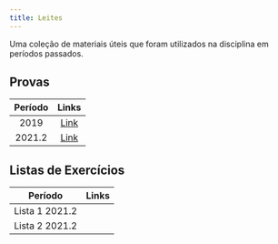 ```yaml
---
title: Leites
---
```


Uma coleção de materiais úteis que foram utilizados na disciplina em períodos passados.

## Provas
| Período | Links |
| :--: | :--: |
| 2019 | [Link](https://github.com/OpenDevUFCG/Tamburetei/blob/master/ia/leites/rep2019-gabarito.pdf) |
| 2021.2 | [Link](https://github.com/OpenDevUFCG/Tamburetei/blob/master/ia/leites/20212) |

## Listas de Exercícios
| Período | Links |
| :--: | :--: |
| Lista 1 2021.2 |  |
| Lista 2 2021.2 |  |
